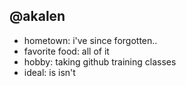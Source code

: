## @akalen
- hometown: i've since forgotten..
- favorite food: all of it
- hobby: taking github training classes
- ideal: is isn't
